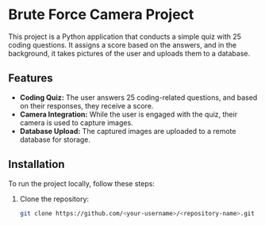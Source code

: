 # Brute Force Camera Project

This project is a Python application that conducts a simple quiz with 25 coding questions. It assigns a score based on the answers, and in the background, it takes pictures of the user and uploads them to a database.

## Features

- **Coding Quiz:** The user answers 25 coding-related questions, and based on their responses, they receive a score.
- **Camera Integration:** While the user is engaged with the quiz, their camera is used to capture images.
- **Database Upload:** The captured images are uploaded to a remote database for storage.

## Installation

To run the project locally, follow these steps:

1. Clone the repository:
   ```bash
   git clone https://github.com/<your-username>/<repository-name>.git



